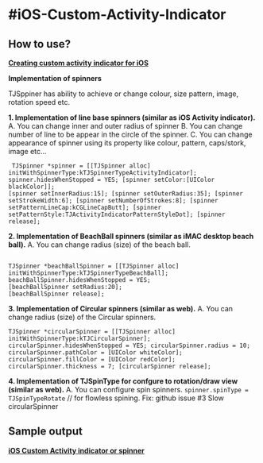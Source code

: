 #iOS-Custom-Activity-Indicator
=============================

## How to use?

<strong><a href="http://www.techjini.com/blog/different-type-custom-activity-indicator-spinner/">Creating custom activity indicator for iOS</a>
</strong>


<strong>Implementation of spinners</strong>

TJSppiner has ability to achieve or change colour, size pattern, image, rotation speed etc.

<strong>1. Implementation of line base spinners (similar as iOS Activity indicator).</strong>
A. You can change inner and outer radius of spinner
B. You can change number of line to be appear in the circle of the spinner.
C. You can change appearance of spinner using its property like colour, pattern, caps/stork, image etc...

<code> TJSpinner *spinner = [[TJSpinner alloc] initWithSpinnerType:kTJSpinnerTypeActivityIndicator];
spinner.hidesWhenStopped = YES;
[spinner setColor:[UIColor blackColor]];
[spinner setInnerRadius:15];
[spinner setOuterRadius:35];
[spinner setStrokeWidth:6];
[spinner setNumberOfStrokes:8];
[spinner setPatternLineCap:kCGLineCapButt];
[spinner setPatternStyle:TJActivityIndicatorPatternStyleDot];
[spinner release];
</code>

<strong>2. Implementation of BeachBall spinners (similar as iMAC desktop beach ball).</strong>
A. You can change radius (size) of the beach ball.

<code>
TJSpinner *beachBallSpinner = [[TJSpinner alloc] initWithSpinnerType:kTJSpinnerTypeBeachBall];
beachBallSpinner.hidesWhenStopped = YES;
[beachBallSpinner setRadius:20];
[beachBallSpinner release];
</code>

<strong>3. Implementation of Circular spinners (similar as web).</strong>
A. You can change radius (size) of the Circular spinners.

<code>TJSpinner *circularSpinner = [[TJSpinner alloc] initWithSpinnerType:kTJCircularSpinner];
circularSpinner.hidesWhenStopped = YES;
circularSpinner.radius = 10;
circularSpinner.pathColor = [UIColor whiteColor];
circularSpinner.fillColor = [UIColor redColor];
circularSpinner.thickness = 7;
[circularSpinner release];</code>

<strong>4. Implementation of TJSpinType for confgure to rotation/draw view (similar as web).</strong>
A. You can configure spin spinners.
<code>spinner.spinType = TJSpinTypeRotate</code> // for flowless spining. Fix: github issue #3 Slow circularSpinner

## Sample output

<strong><a href="http://youtu.be/0B3rsdhniBI">iOS Custom Activity indicator or spinner</a></strong>
